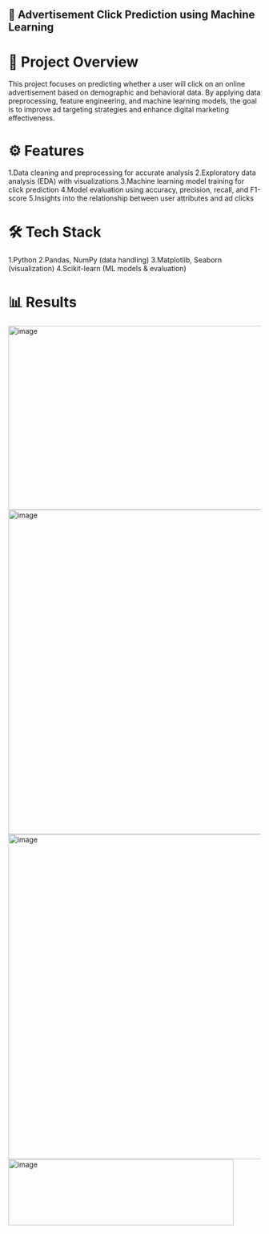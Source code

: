 ## 📢 Advertisement Click Prediction using Machine Learning
# 📌 Project Overview
This project focuses on predicting whether a user will click on an online advertisement based on demographic and behavioral data. By applying data preprocessing, feature engineering, and machine learning models, the goal is to improve ad targeting strategies and enhance digital marketing effectiveness.
# ⚙️ Features
1.Data cleaning and preprocessing for accurate analysis
2.Exploratory data analysis (EDA) with visualizations
3.Machine learning model training for click prediction
4.Model evaluation using accuracy, precision, recall, and F1-score
5.Insights into the relationship between user attributes and ad clicks
# 🛠️ Tech Stack
1.Python
2.Pandas, NumPy (data handling)
3.Matplotlib, Seaborn (visualization)
4.Scikit-learn (ML models & evaluation)
# 📊 Results
<img width="1251" height="367" alt="image" src="https://github.com/user-attachments/assets/fe4ba757-32f0-443c-9cf8-0636b70a0610" />
<img width="1002" height="647" alt="image" src="https://github.com/user-attachments/assets/f386d0da-a579-4728-90a3-e622e821d7be" />
<img width="1028" height="648" alt="image" src="https://github.com/user-attachments/assets/e1aba8c3-bfd0-4272-b54f-edb559454b15" />
<img width="450" height="132" alt="image" src="https://github.com/user-attachments/assets/08ccf4c3-5f11-4436-988f-75b4b21d7f81" />


